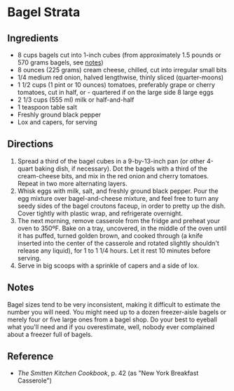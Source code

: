 # Bagel Strata

## Ingredients

- 8 cups bagels cut into 1-inch cubes (from approximately 1.5 pounds or 570 grams bagels, see [notes](#notes))
- 8 ounces (225 grams) cream cheese, chilled, cut into irregular small bits
- 1/4 medium red onion, halved lengthwise, thinly sliced (quarter-moons)
- 1 1/2 cups (1 pint or 10 ounces) tomatoes, preferably grape or cherry tomatoes, cut in half, or - quartered if on the large side 8 large eggs
- 2 1/3 cups (555 ml) milk or half-and-half
- 1 teaspoon table salt
- Freshly ground black pepper
- Lox and capers, for serving

## Directions

1. Spread a third of the bagel cubes in a 9-by-13-inch pan (or other 4-quart baking dish, if necessary). Dot the bagels with a third of the cream-cheese bits, and mix in the red onion and cherry tomatoes. Repeat in two more alternating layers.
2. Whisk eggs with milk, salt, and freshly ground black pepper. Pour the egg mixture over bagel-and-cheese mixture, and feel free to turn any seedy sides of the bagel croutons faceup, in order to pretty up the dish. Cover tightly with plastic wrap, and refrigerate overnight.
3. The next morning, remove casserole from the fridge and preheat your oven to 350ºF. Bake on a tray, uncovered, in the middle of the oven until it has puffed, turned golden brown, and cooked through (a knife inserted into the center of the casserole and rotated slightly shouldn't release any liquid), for 1 to 1 1/4 hours. Let it rest 10 minutes before serving.
4. Serve in big scoops with a sprinkle of capers and a side of lox.

## Notes

Bagel sizes tend to be very inconsistent, making it difficult to estimate the number you will need. You might need up to a dozen freezer-aisle bagels or merely four or five large ones from a bagel shop. Do your best to eyeball what you'll need and if you overestimate, well, nobody ever complained about a freezer full of bagels.

## Reference

- _The Smitten Kitchen Cookbook_, p. 42 (as "New York Breakfast Casserole")
